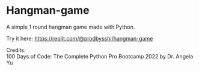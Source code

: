 # Hangman-game
A simple 1 round hangman game made with Python.


Try it here: https://replit.com/@prodbysshi/hangman-game


Credits:<br/>
100 Days of Code: The Complete Python Pro Bootcamp 2022 by Dr. Angela Yu
